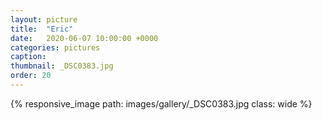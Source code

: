 ```yaml
---
layout: picture
title:  "Eric"
date:   2020-06-07 10:00:00 +0000
categories: pictures
caption: 
thumbnail: _DSC0383.jpg
order: 20
---
```

{% responsive_image path: images/gallery/_DSC0383.jpg class: wide %}
